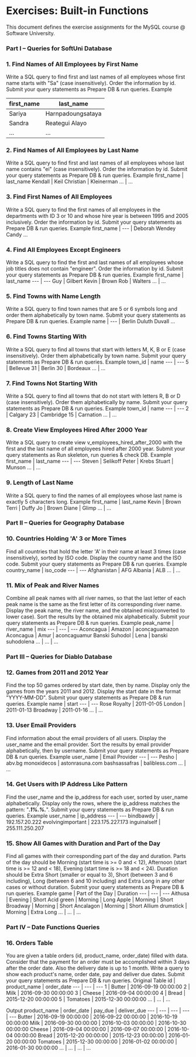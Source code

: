 # Exercises: Built-in Functions #

This document defines the exercise assignments for the MySQL course @ Software University. 

### Part I – Queries for SoftUni Database ###

###    1. Find Names of All Employees by First Name ###
Write a SQL query to find first and last names of all employees whose first name starts with "Sa" (case insensitively). Order the information by id. Submit your query statements as Prepare DB & run queries.
Example

first_name | last_name
--- | ---
Sariya | Harnpadoungsataya
Sandra | Reategui Alayo
… | …

###     2. Find Names of All Employees by Last Name ###
Write a SQL query to find first and last names of all employees whose last name contains "ei" (case insensitively). Order the information by id. Submit your query statements as Prepare DB & run queries.
Example
first_name | last_name
Kendall | Keil
Christian | Kleinerman
… | …

###    3. Find First Names of All Employees ###
Write a SQL query to find the first names of all employees in the departments with ID 3 or 10 and whose hire year is between 1995 and 2005 inclusively. Order the information by id. Submit your query statements as Prepare DB & run queries.
Example
first_name
| --- |
Deborah
Wendey
Candy
…

###    4. Find All Employees Except Engineers ###
Write a SQL query to find the first and last names of all employees whose job titles does not contain "engineer". Order the information by id. Submit your query statements as Prepare DB & run queries.
Example
first_name | last_name
--- | ---
Guy | Gilbert
Kevin | Brown
Rob | Walters
… | …

###    5. Find Towns with Name Length ###
Write a SQL query to find town names that are 5 or 6 symbols long and order them alphabetically by town name. Submit your query statements as Prepare DB & run queries.
Example
name
| --- |
Berlin
Duluth
Duvall
…

###    6.  Find Towns Starting With ### 
Write a SQL query to find all towns that start with letters M, K, B or E (case insensitively). Order them alphabetically by town name. Submit your query statements as Prepare DB & run queries.
Example
town_id | name
--- | ---
5 | Bellevue
31 | Berlin
30 | Bordeaux
… | …

###    7.  Find Towns Not Starting With ###
Write a SQL query to find all towns that do not start with letters R, B or D (case insensitively). Order them alphabetically by name. Submit your query statements as Prepare DB & run queries.
Example
town_id | name
--- | ---
2 | Calgary
23 | Cambridge
15 | Carnation
… | …

###    8. Create View Employees Hired After 2000 Year ###
Write a SQL query to create view v_employees_hired_after_2000 with the first and the last name of all employees hired after 2000 year. Submit your query statements as Run skeleton, run queries & check DB.
Example
first_name | last_name
--- | ---
Steven | Selikoff
Peter | Krebs
Stuart | Munson
... | ...

###    9. Length of Last Name ###
Write a SQL query to find the names of all employees whose last name is exactly 5 characters long.
Example
first_name | last_name
Kevin | Brown
Terri | Duffy
Jo | Brown
Diane | Glimp
… | …

### Part II – Queries for Geography Database ### 
    
    
###    10. Countries Holding 'A' 3 or More Times ###
Find all countries that hold the letter 'A' in their name at least 3 times (case insensitively), sorted by ISO code. Display the country name and the ISO code. Submit your query statements as Prepare DB & run queries.
Example
country_name | iso_code
--- | ---
Afghanistan | AFG
Albania | ALB
… | …

###    11.  Mix of Peak and River Names ###
Combine all peak names with all river names, so that the last letter of each peak name is the same as the first letter of its corresponding river name. Display the peak name, the river name, and the obtained mix(converted to lower case). Sort the results by the obtained mix alphabetically. Submit your query statements as Prepare DB & run queries.
Example 
peak_name | river_name | mix
--- | --- | ---
Aconcagua | Amazon | aconcaguamazon
Aconcagua | Amur | aconcaguamur
Banski Suhodol | Lena | banski suhodolena
… | … | …

### Part III – Queries for Diablo Database ###


###    12. Games from 2011 and 2012 Year ###
Find the top 50 games ordered by start date, then by name. Display only the games from the years 2011 and 2012. Display the start date in the format "YYYY-MM-DD". Submit your query statements as Prepare DB & run queries.
Example
name | start
--- | ---
Rose Royalty | 2011-01-05
London | 2011-01-13
Broadway | 2011-01-16
… | …

###    13.  User Email Providers ###
Find information about the email providers of all users. Display the user_name and the email provider. Sort the results by email provider alphabetically, then by username. Submit your query statements as Prepare DB & run queries.
Example
user_name | Email Provider
--- | ---
Pesho | abv.bg
monoxidecos | astonrasuna.com
bashsassafras | balibless.com
… | …

###    14.  Get Users with IP Address Like Pattern ###
Find the user_name and the ip_address for each user, sorted by user_name alphabetically. Display only the rows, where the ip_address matches the pattern: "___.1%.%.___". Submit your query statements as Prepare DB & run queries.
Example
user_name | ip_address
--- | ---
bindbawdy | 192.157.20.222
evolvingimportant | 223.175.227.173
inguinalself | 255.111.250.207

###    15.  Show All Games with Duration and Part of the Day ###
Find all games with their corresponding part of the day and duration. Parts of the day should be Morning (start time is >= 0 and < 12), Afternoon (start time is >= 12 and < 18), Evening (start time is >= 18 and < 24). Duration should be Extra Short (smaller or equal to 3), Short (between 3 and 6 including), Long (between 6 and 10 including) and Extra Long in any other cases or without duration. Submit your query statements as Prepare DB & run queries.
Example
game | Part of the Day | Duration
--- | --- | ---
Aithusa | Evening | Short
Acid green | Morning | Long
Apple | Morning | Short
Broadway | Morning | Short
Ancalagon | Morning | Short
Allium drumstick | Morning | Extra Long
… | … | …

### Part IV – Date Functions Queries ###
   
 ###   16.  Orders Table ###
You are given a table orders (id, product_name, order_date) filled with data. Consider that the payment for an order must be accomplished within 3 days after the order date. Also the delivery date is up to 1 month. Write a query to show each product's name, order date, pay and deliver due dates. Submit your query statements as Prepare DB & run queries.
Original Table
id | product_name | order_date
--- | --- | ---
1 | Butter | 2016-09-19 00:00:00
2 | Milk | 2016-09-30 00:00:00
3 | Cheese | 2016-09-04 00:00:00
4 | Bread | 2015-12-20 00:00:00
5 | Tomatoes | 2015-12-30 00:00:00
… | … | …

Output
product_name | order_date | pay_due | deliver_due
--- | --- | --- | --- | ---
Butter | 2016-09-19 00:00:00 | 2016-09-22 00:00:00 | 2016-10-19 00:00:00
Milk | 2016-09-30 00:00:00 | 2016-10-03 00:00:00 | 2016-10-30 00:00:00
Cheese | 2016-09-04 00:00:00 | 2016-09-07 00:00:00 | 2016-10-04 00:00:00
Bread | 2015-12-20 00:00:00 | 2015-12-23 00:00:00 | 2016-01-20 00:00:00
Tomatoes | 2015-12-30 00:00:00 | 2016-01-02 00:00:00 | 2016-01-30 00:00:00
… | … | … | …






